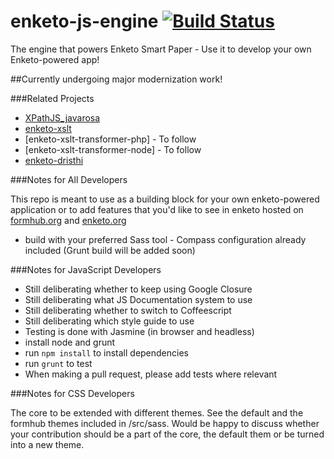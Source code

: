 enketo-js-engine [![Build Status](https://travis-ci.org/MartijnR/enketo-core.png)](https://travis-ci.org/MartijnR/enketo-core)
================

The engine that powers Enketo Smart Paper - Use it to develop your own Enketo-powered app!

##Currently undergoing major modernization work!

###Related Projects

* [XPathJS_javarosa](https://github.com/MartijnR/xpathjs_javarosa)
* [enketo-xslt](https://github.com/MartijnR/enketo-xslt)
* [enketo-xslt-transformer-php] - To follow
* [enketo-xslt-transformer-node] - To follow
* [enketo-dristhi](https://github.com/MartijnR/enketo-drishti)

###Notes for All Developers

This repo is meant to use as a building block for your own enketo-powered application or to add features that you'd like to see in enketo hosted on [formhub.org](https://formhub.org) and [enketo.org](https://enketo.org)

* build with your preferred Sass tool - Compass configuration already included (Grunt build will be added soon)

###Notes for JavaScript Developers

* Still deliberating whether to keep using Google Closure
* Still deliberating what JS Documentation system to use
* Still deliberating whether to switch to Coffeescript
* Still deliberating which style guide to use
* Testing is done with Jasmine (in browser and headless)
* install node and grunt
* run `npm install` to install dependencies
* run `grunt` to test
* When making a pull request, please add tests where relevant

###Notes for CSS Developers

The core to be extended with different themes. 
See the default and the formhub themes included in /src/sass. 
Would be happy to discuss whether your contribution should be a part of the core, the default them or be turned into a new theme. 
